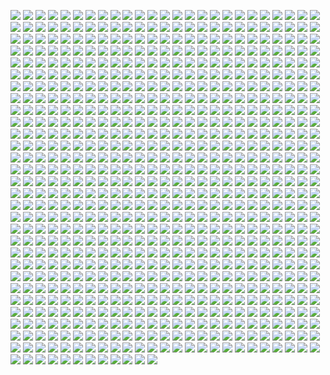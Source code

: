 ![](https://img.youtube.com/vi/dQw4w9WgXcQ/1.jpg)
![](https://img.youtube.com/vi/dQw4w9WgXcQ/2.jpg)
![](https://img.youtube.com/vi/dQw4w9WgXcQ/3.jpg)
![](https://img.youtube.com/vi/dQw4w9WgXcQ/1.jpg)
![](https://img.youtube.com/vi/dQw4w9WgXcQ/2.jpg)
![](https://img.youtube.com/vi/dQw4w9WgXcQ/3.jpg)
![](https://img.youtube.com/vi/dQw4w9WgXcQ/1.jpg)
![](https://img.youtube.com/vi/dQw4w9WgXcQ/2.jpg)
![](https://img.youtube.com/vi/dQw4w9WgXcQ/3.jpg)
![](https://img.youtube.com/vi/dQw4w9WgXcQ/1.jpg)
![](https://img.youtube.com/vi/dQw4w9WgXcQ/2.jpg)
![](https://img.youtube.com/vi/dQw4w9WgXcQ/3.jpg)
![](https://img.youtube.com/vi/dQw4w9WgXcQ/1.jpg)
![](https://img.youtube.com/vi/dQw4w9WgXcQ/2.jpg)
![](https://img.youtube.com/vi/dQw4w9WgXcQ/3.jpg)
![](https://img.youtube.com/vi/dQw4w9WgXcQ/1.jpg)
![](https://img.youtube.com/vi/dQw4w9WgXcQ/2.jpg)
![](https://img.youtube.com/vi/dQw4w9WgXcQ/3.jpg)
![](https://img.youtube.com/vi/dQw4w9WgXcQ/1.jpg)
![](https://img.youtube.com/vi/dQw4w9WgXcQ/2.jpg)
![](https://img.youtube.com/vi/dQw4w9WgXcQ/3.jpg)
![](https://img.youtube.com/vi/dQw4w9WgXcQ/1.jpg)
![](https://img.youtube.com/vi/dQw4w9WgXcQ/2.jpg)
![](https://img.youtube.com/vi/dQw4w9WgXcQ/3.jpg)
![](https://img.youtube.com/vi/dQw4w9WgXcQ/1.jpg)
![](https://img.youtube.com/vi/dQw4w9WgXcQ/2.jpg)
![](https://img.youtube.com/vi/dQw4w9WgXcQ/3.jpg)
![](https://img.youtube.com/vi/dQw4w9WgXcQ/1.jpg)
![](https://img.youtube.com/vi/dQw4w9WgXcQ/2.jpg)
![](https://img.youtube.com/vi/dQw4w9WgXcQ/3.jpg)
![](https://img.youtube.com/vi/dQw4w9WgXcQ/1.jpg)
![](https://img.youtube.com/vi/dQw4w9WgXcQ/2.jpg)
![](https://img.youtube.com/vi/dQw4w9WgXcQ/3.jpg)
![](https://img.youtube.com/vi/dQw4w9WgXcQ/2.jpg)
![](https://img.youtube.com/vi/dQw4w9WgXcQ/3.jpg)
![](https://img.youtube.com/vi/dQw4w9WgXcQ/1.jpg)
![](https://img.youtube.com/vi/dQw4w9WgXcQ/2.jpg)
![](https://img.youtube.com/vi/dQw4w9WgXcQ/3.jpg)
![](https://img.youtube.com/vi/dQw4w9WgXcQ/1.jpg)
![](https://img.youtube.com/vi/dQw4w9WgXcQ/2.jpg)
![](https://img.youtube.com/vi/dQw4w9WgXcQ/3.jpg)
![](https://img.youtube.com/vi/dQw4w9WgXcQ/1.jpg)
![](https://img.youtube.com/vi/dQw4w9WgXcQ/2.jpg)
![](https://img.youtube.com/vi/dQw4w9WgXcQ/3.jpg)
![](https://img.youtube.com/vi/dQw4w9WgXcQ/1.jpg)
![](https://img.youtube.com/vi/dQw4w9WgXcQ/2.jpg)
![](https://img.youtube.com/vi/dQw4w9WgXcQ/3.jpg)
![](https://img.youtube.com/vi/dQw4w9WgXcQ/1.jpg)
![](https://img.youtube.com/vi/dQw4w9WgXcQ/2.jpg)
![](https://img.youtube.com/vi/dQw4w9WgXcQ/3.jpg)
![](https://img.youtube.com/vi/dQw4w9WgXcQ/1.jpg)
![](https://img.youtube.com/vi/dQw4w9WgXcQ/2.jpg)
![](https://img.youtube.com/vi/dQw4w9WgXcQ/3.jpg)
![](https://img.youtube.com/vi/dQw4w9WgXcQ/1.jpg)
![](https://img.youtube.com/vi/dQw4w9WgXcQ/2.jpg)
![](https://img.youtube.com/vi/dQw4w9WgXcQ/3.jpg)
![](https://img.youtube.com/vi/dQw4w9WgXcQ/1.jpg)
![](https://img.youtube.com/vi/dQw4w9WgXcQ/2.jpg)
![](https://img.youtube.com/vi/dQw4w9WgXcQ/3.jpg)
![](https://img.youtube.com/vi/dQw4w9WgXcQ/1.jpg)
![](https://img.youtube.com/vi/dQw4w9WgXcQ/2.jpg)
![](https://img.youtube.com/vi/dQw4w9WgXcQ/3.jpg)
![](https://img.youtube.com/vi/dQw4w9WgXcQ/1.jpg)
![](https://img.youtube.com/vi/dQw4w9WgXcQ/2.jpg)
![](https://img.youtube.com/vi/dQw4w9WgXcQ/3.jpg)
![](https://img.youtube.com/vi/dQw4w9WgXcQ/2.jpg)
![](https://img.youtube.com/vi/dQw4w9WgXcQ/3.jpg)
![](https://img.youtube.com/vi/dQw4w9WgXcQ/1.jpg)
![](https://img.youtube.com/vi/dQw4w9WgXcQ/2.jpg)
![](https://img.youtube.com/vi/dQw4w9WgXcQ/3.jpg)
![](https://img.youtube.com/vi/dQw4w9WgXcQ/1.jpg)
![](https://img.youtube.com/vi/dQw4w9WgXcQ/2.jpg)
![](https://img.youtube.com/vi/dQw4w9WgXcQ/3.jpg)
![](https://img.youtube.com/vi/dQw4w9WgXcQ/1.jpg)
![](https://img.youtube.com/vi/dQw4w9WgXcQ/2.jpg)
![](https://img.youtube.com/vi/dQw4w9WgXcQ/3.jpg)
![](https://img.youtube.com/vi/dQw4w9WgXcQ/1.jpg)
![](https://img.youtube.com/vi/dQw4w9WgXcQ/2.jpg)
![](https://img.youtube.com/vi/dQw4w9WgXcQ/3.jpg)
![](https://img.youtube.com/vi/dQw4w9WgXcQ/1.jpg)
![](https://img.youtube.com/vi/dQw4w9WgXcQ/2.jpg)
![](https://img.youtube.com/vi/dQw4w9WgXcQ/3.jpg)
![](https://img.youtube.com/vi/dQw4w9WgXcQ/1.jpg)
![](https://img.youtube.com/vi/dQw4w9WgXcQ/2.jpg)
![](https://img.youtube.com/vi/dQw4w9WgXcQ/3.jpg)
![](https://img.youtube.com/vi/dQw4w9WgXcQ/1.jpg)
![](https://img.youtube.com/vi/dQw4w9WgXcQ/2.jpg)
![](https://img.youtube.com/vi/dQw4w9WgXcQ/3.jpg)
![](https://img.youtube.com/vi/dQw4w9WgXcQ/1.jpg)
![](https://img.youtube.com/vi/dQw4w9WgXcQ/2.jpg)
![](https://img.youtube.com/vi/dQw4w9WgXcQ/3.jpg)
![](https://img.youtube.com/vi/dQw4w9WgXcQ/1.jpg)
![](https://img.youtube.com/vi/dQw4w9WgXcQ/2.jpg)
![](https://img.youtube.com/vi/dQw4w9WgXcQ/3.jpg)
![](https://img.youtube.com/vi/dQw4w9WgXcQ/1.jpg)
![](https://img.youtube.com/vi/dQw4w9WgXcQ/2.jpg)
![](https://img.youtube.com/vi/dQw4w9WgXcQ/3.jpg)
![](https://img.youtube.com/vi/dQw4w9WgXcQ/2.jpg)
![](https://img.youtube.com/vi/dQw4w9WgXcQ/3.jpg)
![](https://img.youtube.com/vi/dQw4w9WgXcQ/1.jpg)
![](https://img.youtube.com/vi/dQw4w9WgXcQ/2.jpg)
![](https://img.youtube.com/vi/dQw4w9WgXcQ/3.jpg)
![](https://img.youtube.com/vi/dQw4w9WgXcQ/1.jpg)
![](https://img.youtube.com/vi/dQw4w9WgXcQ/2.jpg)
![](https://img.youtube.com/vi/dQw4w9WgXcQ/3.jpg)
![](https://img.youtube.com/vi/dQw4w9WgXcQ/1.jpg)
![](https://img.youtube.com/vi/dQw4w9WgXcQ/2.jpg)
![](https://img.youtube.com/vi/dQw4w9WgXcQ/3.jpg)
![](https://img.youtube.com/vi/dQw4w9WgXcQ/1.jpg)
![](https://img.youtube.com/vi/dQw4w9WgXcQ/2.jpg)
![](https://img.youtube.com/vi/dQw4w9WgXcQ/3.jpg)
![](https://img.youtube.com/vi/dQw4w9WgXcQ/1.jpg)
![](https://img.youtube.com/vi/dQw4w9WgXcQ/2.jpg)
![](https://img.youtube.com/vi/dQw4w9WgXcQ/3.jpg)
![](https://img.youtube.com/vi/dQw4w9WgXcQ/1.jpg)
![](https://img.youtube.com/vi/dQw4w9WgXcQ/2.jpg)
![](https://img.youtube.com/vi/dQw4w9WgXcQ/3.jpg)
![](https://img.youtube.com/vi/dQw4w9WgXcQ/1.jpg)
![](https://img.youtube.com/vi/dQw4w9WgXcQ/2.jpg)
![](https://img.youtube.com/vi/dQw4w9WgXcQ/3.jpg)
![](https://img.youtube.com/vi/dQw4w9WgXcQ/1.jpg)
![](https://img.youtube.com/vi/dQw4w9WgXcQ/2.jpg)
![](https://img.youtube.com/vi/dQw4w9WgXcQ/3.jpg)
![](https://img.youtube.com/vi/dQw4w9WgXcQ/1.jpg)
![](https://img.youtube.com/vi/dQw4w9WgXcQ/2.jpg)
![](https://img.youtube.com/vi/dQw4w9WgXcQ/3.jpg)
![](https://img.youtube.com/vi/dQw4w9WgXcQ/1.jpg)
![](https://img.youtube.com/vi/dQw4w9WgXcQ/2.jpg)
![](https://img.youtube.com/vi/dQw4w9WgXcQ/3.jpg)
![](https://img.youtube.com/vi/dQw4w9WgXcQ/2.jpg)
![](https://img.youtube.com/vi/dQw4w9WgXcQ/3.jpg)
![](https://img.youtube.com/vi/dQw4w9WgXcQ/1.jpg)
![](https://img.youtube.com/vi/dQw4w9WgXcQ/2.jpg)
![](https://img.youtube.com/vi/dQw4w9WgXcQ/3.jpg)
![](https://img.youtube.com/vi/dQw4w9WgXcQ/1.jpg)
![](https://img.youtube.com/vi/dQw4w9WgXcQ/2.jpg)
![](https://img.youtube.com/vi/dQw4w9WgXcQ/3.jpg)
![](https://img.youtube.com/vi/dQw4w9WgXcQ/1.jpg)
![](https://img.youtube.com/vi/dQw4w9WgXcQ/2.jpg)
![](https://img.youtube.com/vi/dQw4w9WgXcQ/3.jpg)
![](https://img.youtube.com/vi/dQw4w9WgXcQ/1.jpg)
![](https://img.youtube.com/vi/dQw4w9WgXcQ/2.jpg)
![](https://img.youtube.com/vi/dQw4w9WgXcQ/3.jpg)
![](https://img.youtube.com/vi/dQw4w9WgXcQ/1.jpg)
![](https://img.youtube.com/vi/dQw4w9WgXcQ/2.jpg)
![](https://img.youtube.com/vi/dQw4w9WgXcQ/3.jpg)
![](https://img.youtube.com/vi/dQw4w9WgXcQ/1.jpg)
![](https://img.youtube.com/vi/dQw4w9WgXcQ/2.jpg)
![](https://img.youtube.com/vi/dQw4w9WgXcQ/3.jpg)
![](https://img.youtube.com/vi/dQw4w9WgXcQ/1.jpg)
![](https://img.youtube.com/vi/dQw4w9WgXcQ/2.jpg)
![](https://img.youtube.com/vi/dQw4w9WgXcQ/3.jpg)
![](https://img.youtube.com/vi/dQw4w9WgXcQ/1.jpg)
![](https://img.youtube.com/vi/dQw4w9WgXcQ/2.jpg)
![](https://img.youtube.com/vi/dQw4w9WgXcQ/3.jpg)
![](https://img.youtube.com/vi/dQw4w9WgXcQ/1.jpg)
![](https://img.youtube.com/vi/dQw4w9WgXcQ/2.jpg)
![](https://img.youtube.com/vi/dQw4w9WgXcQ/3.jpg)
![](https://img.youtube.com/vi/dQw4w9WgXcQ/1.jpg)
![](https://img.youtube.com/vi/dQw4w9WgXcQ/2.jpg)
![](https://img.youtube.com/vi/dQw4w9WgXcQ/3.jpg)
![](https://img.youtube.com/vi/dQw4w9WgXcQ/2.jpg)
![](https://img.youtube.com/vi/dQw4w9WgXcQ/3.jpg)
![](https://img.youtube.com/vi/dQw4w9WgXcQ/1.jpg)
![](https://img.youtube.com/vi/dQw4w9WgXcQ/2.jpg)
![](https://img.youtube.com/vi/dQw4w9WgXcQ/3.jpg)
![](https://img.youtube.com/vi/dQw4w9WgXcQ/1.jpg)
![](https://img.youtube.com/vi/dQw4w9WgXcQ/2.jpg)
![](https://img.youtube.com/vi/dQw4w9WgXcQ/3.jpg)
![](https://img.youtube.com/vi/dQw4w9WgXcQ/1.jpg)
![](https://img.youtube.com/vi/dQw4w9WgXcQ/2.jpg)
![](https://img.youtube.com/vi/dQw4w9WgXcQ/3.jpg)
![](https://img.youtube.com/vi/dQw4w9WgXcQ/1.jpg)
![](https://img.youtube.com/vi/dQw4w9WgXcQ/2.jpg)
![](https://img.youtube.com/vi/dQw4w9WgXcQ/3.jpg)
![](https://img.youtube.com/vi/dQw4w9WgXcQ/1.jpg)
![](https://img.youtube.com/vi/dQw4w9WgXcQ/2.jpg)
![](https://img.youtube.com/vi/dQw4w9WgXcQ/3.jpg)
![](https://img.youtube.com/vi/dQw4w9WgXcQ/1.jpg)
![](https://img.youtube.com/vi/dQw4w9WgXcQ/2.jpg)
![](https://img.youtube.com/vi/dQw4w9WgXcQ/3.jpg)
![](https://img.youtube.com/vi/dQw4w9WgXcQ/1.jpg)
![](https://img.youtube.com/vi/dQw4w9WgXcQ/2.jpg)
![](https://img.youtube.com/vi/dQw4w9WgXcQ/3.jpg)
![](https://img.youtube.com/vi/dQw4w9WgXcQ/1.jpg)
![](https://img.youtube.com/vi/dQw4w9WgXcQ/2.jpg)
![](https://img.youtube.com/vi/dQw4w9WgXcQ/3.jpg)
![](https://img.youtube.com/vi/dQw4w9WgXcQ/1.jpg)
![](https://img.youtube.com/vi/dQw4w9WgXcQ/2.jpg)
![](https://img.youtube.com/vi/dQw4w9WgXcQ/3.jpg)
![](https://img.youtube.com/vi/dQw4w9WgXcQ/1.jpg)
![](https://img.youtube.com/vi/dQw4w9WgXcQ/2.jpg)
![](https://img.youtube.com/vi/dQw4w9WgXcQ/3.jpg)
![](https://img.youtube.com/vi/dQw4w9WgXcQ/2.jpg)
![](https://img.youtube.com/vi/dQw4w9WgXcQ/3.jpg)
![](https://img.youtube.com/vi/dQw4w9WgXcQ/1.jpg)
![](https://img.youtube.com/vi/dQw4w9WgXcQ/2.jpg)
![](https://img.youtube.com/vi/dQw4w9WgXcQ/3.jpg)
![](https://img.youtube.com/vi/dQw4w9WgXcQ/1.jpg)
![](https://img.youtube.com/vi/dQw4w9WgXcQ/2.jpg)
![](https://img.youtube.com/vi/dQw4w9WgXcQ/3.jpg)
![](https://img.youtube.com/vi/dQw4w9WgXcQ/1.jpg)
![](https://img.youtube.com/vi/dQw4w9WgXcQ/2.jpg)
![](https://img.youtube.com/vi/dQw4w9WgXcQ/3.jpg)
![](https://img.youtube.com/vi/dQw4w9WgXcQ/1.jpg)
![](https://img.youtube.com/vi/dQw4w9WgXcQ/2.jpg)
![](https://img.youtube.com/vi/dQw4w9WgXcQ/3.jpg)
![](https://img.youtube.com/vi/dQw4w9WgXcQ/1.jpg)
![](https://img.youtube.com/vi/dQw4w9WgXcQ/2.jpg)
![](https://img.youtube.com/vi/dQw4w9WgXcQ/3.jpg)
![](https://img.youtube.com/vi/dQw4w9WgXcQ/1.jpg)
![](https://img.youtube.com/vi/dQw4w9WgXcQ/2.jpg)
![](https://img.youtube.com/vi/dQw4w9WgXcQ/3.jpg)
![](https://img.youtube.com/vi/dQw4w9WgXcQ/1.jpg)
![](https://img.youtube.com/vi/dQw4w9WgXcQ/2.jpg)
![](https://img.youtube.com/vi/dQw4w9WgXcQ/3.jpg)
![](https://img.youtube.com/vi/dQw4w9WgXcQ/1.jpg)
![](https://img.youtube.com/vi/dQw4w9WgXcQ/2.jpg)
![](https://img.youtube.com/vi/dQw4w9WgXcQ/3.jpg)
![](https://img.youtube.com/vi/dQw4w9WgXcQ/1.jpg)
![](https://img.youtube.com/vi/dQw4w9WgXcQ/2.jpg)
![](https://img.youtube.com/vi/dQw4w9WgXcQ/3.jpg)
![](https://img.youtube.com/vi/dQw4w9WgXcQ/1.jpg)
![](https://img.youtube.com/vi/dQw4w9WgXcQ/2.jpg)
![](https://img.youtube.com/vi/dQw4w9WgXcQ/3.jpg)
![](https://img.youtube.com/vi/dQw4w9WgXcQ/2.jpg)
![](https://img.youtube.com/vi/dQw4w9WgXcQ/3.jpg)
![](https://img.youtube.com/vi/dQw4w9WgXcQ/1.jpg)
![](https://img.youtube.com/vi/dQw4w9WgXcQ/2.jpg)
![](https://img.youtube.com/vi/dQw4w9WgXcQ/3.jpg)
![](https://img.youtube.com/vi/dQw4w9WgXcQ/1.jpg)
![](https://img.youtube.com/vi/dQw4w9WgXcQ/2.jpg)
![](https://img.youtube.com/vi/dQw4w9WgXcQ/3.jpg)
![](https://img.youtube.com/vi/dQw4w9WgXcQ/1.jpg)
![](https://img.youtube.com/vi/dQw4w9WgXcQ/2.jpg)
![](https://img.youtube.com/vi/dQw4w9WgXcQ/3.jpg)
![](https://img.youtube.com/vi/dQw4w9WgXcQ/1.jpg)
![](https://img.youtube.com/vi/dQw4w9WgXcQ/2.jpg)
![](https://img.youtube.com/vi/dQw4w9WgXcQ/3.jpg)
![](https://img.youtube.com/vi/dQw4w9WgXcQ/1.jpg)
![](https://img.youtube.com/vi/dQw4w9WgXcQ/2.jpg)
![](https://img.youtube.com/vi/dQw4w9WgXcQ/3.jpg)
![](https://img.youtube.com/vi/dQw4w9WgXcQ/1.jpg)
![](https://img.youtube.com/vi/dQw4w9WgXcQ/2.jpg)
![](https://img.youtube.com/vi/dQw4w9WgXcQ/3.jpg)
![](https://img.youtube.com/vi/dQw4w9WgXcQ/1.jpg)
![](https://img.youtube.com/vi/dQw4w9WgXcQ/2.jpg)
![](https://img.youtube.com/vi/dQw4w9WgXcQ/3.jpg)
![](https://img.youtube.com/vi/dQw4w9WgXcQ/1.jpg)
![](https://img.youtube.com/vi/dQw4w9WgXcQ/2.jpg)
![](https://img.youtube.com/vi/dQw4w9WgXcQ/3.jpg)
![](https://img.youtube.com/vi/dQw4w9WgXcQ/1.jpg)
![](https://img.youtube.com/vi/dQw4w9WgXcQ/2.jpg)
![](https://img.youtube.com/vi/dQw4w9WgXcQ/3.jpg)
![](https://img.youtube.com/vi/dQw4w9WgXcQ/1.jpg)
![](https://img.youtube.com/vi/dQw4w9WgXcQ/2.jpg)
![](https://img.youtube.com/vi/dQw4w9WgXcQ/3.jpg)
![](https://img.youtube.com/vi/dQw4w9WgXcQ/2.jpg)
![](https://img.youtube.com/vi/dQw4w9WgXcQ/3.jpg)
![](https://img.youtube.com/vi/dQw4w9WgXcQ/1.jpg)
![](https://img.youtube.com/vi/dQw4w9WgXcQ/2.jpg)
![](https://img.youtube.com/vi/dQw4w9WgXcQ/3.jpg)
![](https://img.youtube.com/vi/dQw4w9WgXcQ/1.jpg)
![](https://img.youtube.com/vi/dQw4w9WgXcQ/2.jpg)
![](https://img.youtube.com/vi/dQw4w9WgXcQ/3.jpg)
![](https://img.youtube.com/vi/dQw4w9WgXcQ/1.jpg)
![](https://img.youtube.com/vi/dQw4w9WgXcQ/2.jpg)
![](https://img.youtube.com/vi/dQw4w9WgXcQ/3.jpg)
![](https://img.youtube.com/vi/dQw4w9WgXcQ/1.jpg)
![](https://img.youtube.com/vi/dQw4w9WgXcQ/2.jpg)
![](https://img.youtube.com/vi/dQw4w9WgXcQ/3.jpg)
![](https://img.youtube.com/vi/dQw4w9WgXcQ/1.jpg)
![](https://img.youtube.com/vi/dQw4w9WgXcQ/2.jpg)
![](https://img.youtube.com/vi/dQw4w9WgXcQ/3.jpg)
![](https://img.youtube.com/vi/dQw4w9WgXcQ/1.jpg)
![](https://img.youtube.com/vi/dQw4w9WgXcQ/2.jpg)
![](https://img.youtube.com/vi/dQw4w9WgXcQ/3.jpg)
![](https://img.youtube.com/vi/dQw4w9WgXcQ/1.jpg)
![](https://img.youtube.com/vi/dQw4w9WgXcQ/2.jpg)
![](https://img.youtube.com/vi/dQw4w9WgXcQ/3.jpg)
![](https://img.youtube.com/vi/dQw4w9WgXcQ/1.jpg)
![](https://img.youtube.com/vi/dQw4w9WgXcQ/2.jpg)
![](https://img.youtube.com/vi/dQw4w9WgXcQ/3.jpg)
![](https://img.youtube.com/vi/dQw4w9WgXcQ/1.jpg)
![](https://img.youtube.com/vi/dQw4w9WgXcQ/2.jpg)
![](https://img.youtube.com/vi/dQw4w9WgXcQ/3.jpg)
![](https://img.youtube.com/vi/dQw4w9WgXcQ/1.jpg)
![](https://img.youtube.com/vi/dQw4w9WgXcQ/2.jpg)
![](https://img.youtube.com/vi/dQw4w9WgXcQ/3.jpg)
![](https://img.youtube.com/vi/dQw4w9WgXcQ/2.jpg)
![](https://img.youtube.com/vi/dQw4w9WgXcQ/3.jpg)
![](https://img.youtube.com/vi/dQw4w9WgXcQ/1.jpg)
![](https://img.youtube.com/vi/dQw4w9WgXcQ/2.jpg)
![](https://img.youtube.com/vi/dQw4w9WgXcQ/3.jpg)
![](https://img.youtube.com/vi/dQw4w9WgXcQ/1.jpg)
![](https://img.youtube.com/vi/dQw4w9WgXcQ/2.jpg)
![](https://img.youtube.com/vi/dQw4w9WgXcQ/3.jpg)
![](https://img.youtube.com/vi/dQw4w9WgXcQ/1.jpg)
![](https://img.youtube.com/vi/dQw4w9WgXcQ/2.jpg)
![](https://img.youtube.com/vi/dQw4w9WgXcQ/3.jpg)
![](https://img.youtube.com/vi/dQw4w9WgXcQ/1.jpg)
![](https://img.youtube.com/vi/dQw4w9WgXcQ/2.jpg)
![](https://img.youtube.com/vi/dQw4w9WgXcQ/3.jpg)
![](https://img.youtube.com/vi/dQw4w9WgXcQ/1.jpg)
![](https://img.youtube.com/vi/dQw4w9WgXcQ/2.jpg)
![](https://img.youtube.com/vi/dQw4w9WgXcQ/3.jpg)
![](https://img.youtube.com/vi/dQw4w9WgXcQ/1.jpg)
![](https://img.youtube.com/vi/dQw4w9WgXcQ/2.jpg)
![](https://img.youtube.com/vi/dQw4w9WgXcQ/3.jpg)
![](https://img.youtube.com/vi/dQw4w9WgXcQ/1.jpg)
![](https://img.youtube.com/vi/dQw4w9WgXcQ/2.jpg)
![](https://img.youtube.com/vi/dQw4w9WgXcQ/3.jpg)
![](https://img.youtube.com/vi/dQw4w9WgXcQ/1.jpg)
![](https://img.youtube.com/vi/dQw4w9WgXcQ/2.jpg)
![](https://img.youtube.com/vi/dQw4w9WgXcQ/3.jpg)
![](https://img.youtube.com/vi/dQw4w9WgXcQ/1.jpg)
![](https://img.youtube.com/vi/dQw4w9WgXcQ/2.jpg)
![](https://img.youtube.com/vi/dQw4w9WgXcQ/3.jpg)
![](https://img.youtube.com/vi/dQw4w9WgXcQ/1.jpg)
![](https://img.youtube.com/vi/dQw4w9WgXcQ/2.jpg)
![](https://img.youtube.com/vi/dQw4w9WgXcQ/3.jpg)
![](https://img.youtube.com/vi/dQw4w9WgXcQ/2.jpg)
![](https://img.youtube.com/vi/dQw4w9WgXcQ/3.jpg)
![](https://img.youtube.com/vi/dQw4w9WgXcQ/1.jpg)
![](https://img.youtube.com/vi/dQw4w9WgXcQ/2.jpg)
![](https://img.youtube.com/vi/dQw4w9WgXcQ/3.jpg)
![](https://img.youtube.com/vi/dQw4w9WgXcQ/1.jpg)
![](https://img.youtube.com/vi/dQw4w9WgXcQ/2.jpg)
![](https://img.youtube.com/vi/dQw4w9WgXcQ/3.jpg)
![](https://img.youtube.com/vi/dQw4w9WgXcQ/1.jpg)
![](https://img.youtube.com/vi/dQw4w9WgXcQ/2.jpg)
![](https://img.youtube.com/vi/dQw4w9WgXcQ/3.jpg)
![](https://img.youtube.com/vi/dQw4w9WgXcQ/1.jpg)
![](https://img.youtube.com/vi/dQw4w9WgXcQ/2.jpg)
![](https://img.youtube.com/vi/dQw4w9WgXcQ/3.jpg)
![](https://img.youtube.com/vi/dQw4w9WgXcQ/1.jpg)
![](https://img.youtube.com/vi/dQw4w9WgXcQ/2.jpg)
![](https://img.youtube.com/vi/dQw4w9WgXcQ/3.jpg)
![](https://img.youtube.com/vi/dQw4w9WgXcQ/1.jpg)
![](https://img.youtube.com/vi/dQw4w9WgXcQ/2.jpg)
![](https://img.youtube.com/vi/dQw4w9WgXcQ/3.jpg)
![](https://img.youtube.com/vi/dQw4w9WgXcQ/1.jpg)
![](https://img.youtube.com/vi/dQw4w9WgXcQ/2.jpg)
![](https://img.youtube.com/vi/dQw4w9WgXcQ/3.jpg)
![](https://img.youtube.com/vi/dQw4w9WgXcQ/1.jpg)
![](https://img.youtube.com/vi/dQw4w9WgXcQ/2.jpg)
![](https://img.youtube.com/vi/dQw4w9WgXcQ/3.jpg)
![](https://img.youtube.com/vi/dQw4w9WgXcQ/1.jpg)
![](https://img.youtube.com/vi/dQw4w9WgXcQ/2.jpg)
![](https://img.youtube.com/vi/dQw4w9WgXcQ/3.jpg)
![](https://img.youtube.com/vi/dQw4w9WgXcQ/1.jpg)
![](https://img.youtube.com/vi/dQw4w9WgXcQ/2.jpg)
![](https://img.youtube.com/vi/dQw4w9WgXcQ/3.jpg)
![](https://img.youtube.com/vi/dQw4w9WgXcQ/2.jpg)
![](https://img.youtube.com/vi/dQw4w9WgXcQ/3.jpg)
![](https://img.youtube.com/vi/dQw4w9WgXcQ/1.jpg)
![](https://img.youtube.com/vi/dQw4w9WgXcQ/2.jpg)
![](https://img.youtube.com/vi/dQw4w9WgXcQ/3.jpg)
![](https://img.youtube.com/vi/dQw4w9WgXcQ/1.jpg)
![](https://img.youtube.com/vi/dQw4w9WgXcQ/2.jpg)
![](https://img.youtube.com/vi/dQw4w9WgXcQ/3.jpg)
![](https://img.youtube.com/vi/dQw4w9WgXcQ/1.jpg)
![](https://img.youtube.com/vi/dQw4w9WgXcQ/2.jpg)
![](https://img.youtube.com/vi/dQw4w9WgXcQ/3.jpg)
![](https://img.youtube.com/vi/dQw4w9WgXcQ/1.jpg)
![](https://img.youtube.com/vi/dQw4w9WgXcQ/2.jpg)
![](https://img.youtube.com/vi/dQw4w9WgXcQ/3.jpg)
![](https://img.youtube.com/vi/dQw4w9WgXcQ/1.jpg)
![](https://img.youtube.com/vi/dQw4w9WgXcQ/2.jpg)
![](https://img.youtube.com/vi/dQw4w9WgXcQ/3.jpg)
![](https://img.youtube.com/vi/dQw4w9WgXcQ/1.jpg)
![](https://img.youtube.com/vi/dQw4w9WgXcQ/2.jpg)
![](https://img.youtube.com/vi/dQw4w9WgXcQ/3.jpg)
![](https://img.youtube.com/vi/dQw4w9WgXcQ/1.jpg)
![](https://img.youtube.com/vi/dQw4w9WgXcQ/2.jpg)
![](https://img.youtube.com/vi/dQw4w9WgXcQ/3.jpg)
![](https://img.youtube.com/vi/dQw4w9WgXcQ/1.jpg)
![](https://img.youtube.com/vi/dQw4w9WgXcQ/2.jpg)
![](https://img.youtube.com/vi/dQw4w9WgXcQ/3.jpg)
![](https://img.youtube.com/vi/dQw4w9WgXcQ/1.jpg)
![](https://img.youtube.com/vi/dQw4w9WgXcQ/2.jpg)
![](https://img.youtube.com/vi/dQw4w9WgXcQ/3.jpg)
![](https://img.youtube.com/vi/dQw4w9WgXcQ/1.jpg)
![](https://img.youtube.com/vi/dQw4w9WgXcQ/2.jpg)
![](https://img.youtube.com/vi/dQw4w9WgXcQ/3.jpg)
![](https://img.youtube.com/vi/dQw4w9WgXcQ/2.jpg)
![](https://img.youtube.com/vi/dQw4w9WgXcQ/3.jpg)
![](https://img.youtube.com/vi/dQw4w9WgXcQ/1.jpg)
![](https://img.youtube.com/vi/dQw4w9WgXcQ/2.jpg)
![](https://img.youtube.com/vi/dQw4w9WgXcQ/3.jpg)
![](https://img.youtube.com/vi/dQw4w9WgXcQ/1.jpg)
![](https://img.youtube.com/vi/dQw4w9WgXcQ/2.jpg)
![](https://img.youtube.com/vi/dQw4w9WgXcQ/3.jpg)
![](https://img.youtube.com/vi/dQw4w9WgXcQ/1.jpg)
![](https://img.youtube.com/vi/dQw4w9WgXcQ/2.jpg)
![](https://img.youtube.com/vi/dQw4w9WgXcQ/3.jpg)
![](https://img.youtube.com/vi/dQw4w9WgXcQ/1.jpg)
![](https://img.youtube.com/vi/dQw4w9WgXcQ/2.jpg)
![](https://img.youtube.com/vi/dQw4w9WgXcQ/3.jpg)
![](https://img.youtube.com/vi/dQw4w9WgXcQ/1.jpg)
![](https://img.youtube.com/vi/dQw4w9WgXcQ/2.jpg)
![](https://img.youtube.com/vi/dQw4w9WgXcQ/3.jpg)
![](https://img.youtube.com/vi/dQw4w9WgXcQ/1.jpg)
![](https://img.youtube.com/vi/dQw4w9WgXcQ/2.jpg)
![](https://img.youtube.com/vi/dQw4w9WgXcQ/3.jpg)
![](https://img.youtube.com/vi/dQw4w9WgXcQ/1.jpg)
![](https://img.youtube.com/vi/dQw4w9WgXcQ/2.jpg)
![](https://img.youtube.com/vi/dQw4w9WgXcQ/3.jpg)
![](https://img.youtube.com/vi/dQw4w9WgXcQ/1.jpg)
![](https://img.youtube.com/vi/dQw4w9WgXcQ/2.jpg)
![](https://img.youtube.com/vi/dQw4w9WgXcQ/3.jpg)
![](https://img.youtube.com/vi/dQw4w9WgXcQ/1.jpg)
![](https://img.youtube.com/vi/dQw4w9WgXcQ/2.jpg)
![](https://img.youtube.com/vi/dQw4w9WgXcQ/3.jpg)
![](https://img.youtube.com/vi/dQw4w9WgXcQ/1.jpg)
![](https://img.youtube.com/vi/dQw4w9WgXcQ/2.jpg)
![](https://img.youtube.com/vi/dQw4w9WgXcQ/3.jpg)
![](https://img.youtube.com/vi/dQw4w9WgXcQ/2.jpg)
![](https://img.youtube.com/vi/dQw4w9WgXcQ/3.jpg)
![](https://img.youtube.com/vi/dQw4w9WgXcQ/1.jpg)
![](https://img.youtube.com/vi/dQw4w9WgXcQ/2.jpg)
![](https://img.youtube.com/vi/dQw4w9WgXcQ/3.jpg)
![](https://img.youtube.com/vi/dQw4w9WgXcQ/1.jpg)
![](https://img.youtube.com/vi/dQw4w9WgXcQ/2.jpg)
![](https://img.youtube.com/vi/dQw4w9WgXcQ/3.jpg)
![](https://img.youtube.com/vi/dQw4w9WgXcQ/1.jpg)
![](https://img.youtube.com/vi/dQw4w9WgXcQ/2.jpg)
![](https://img.youtube.com/vi/dQw4w9WgXcQ/3.jpg)
![](https://img.youtube.com/vi/dQw4w9WgXcQ/1.jpg)
![](https://img.youtube.com/vi/dQw4w9WgXcQ/2.jpg)
![](https://img.youtube.com/vi/dQw4w9WgXcQ/3.jpg)
![](https://img.youtube.com/vi/dQw4w9WgXcQ/1.jpg)
![](https://img.youtube.com/vi/dQw4w9WgXcQ/2.jpg)
![](https://img.youtube.com/vi/dQw4w9WgXcQ/3.jpg)
![](https://img.youtube.com/vi/dQw4w9WgXcQ/1.jpg)
![](https://img.youtube.com/vi/dQw4w9WgXcQ/2.jpg)
![](https://img.youtube.com/vi/dQw4w9WgXcQ/3.jpg)
![](https://img.youtube.com/vi/dQw4w9WgXcQ/1.jpg)
![](https://img.youtube.com/vi/dQw4w9WgXcQ/2.jpg)
![](https://img.youtube.com/vi/dQw4w9WgXcQ/3.jpg)
![](https://img.youtube.com/vi/dQw4w9WgXcQ/1.jpg)
![](https://img.youtube.com/vi/dQw4w9WgXcQ/2.jpg)
![](https://img.youtube.com/vi/dQw4w9WgXcQ/3.jpg)
![](https://img.youtube.com/vi/dQw4w9WgXcQ/1.jpg)
![](https://img.youtube.com/vi/dQw4w9WgXcQ/2.jpg)
![](https://img.youtube.com/vi/dQw4w9WgXcQ/3.jpg)
![](https://img.youtube.com/vi/dQw4w9WgXcQ/1.jpg)
![](https://img.youtube.com/vi/dQw4w9WgXcQ/2.jpg)
![](https://img.youtube.com/vi/dQw4w9WgXcQ/3.jpg)
![](https://img.youtube.com/vi/dQw4w9WgXcQ/2.jpg)
![](https://img.youtube.com/vi/dQw4w9WgXcQ/3.jpg)
![](https://img.youtube.com/vi/dQw4w9WgXcQ/1.jpg)
![](https://img.youtube.com/vi/dQw4w9WgXcQ/2.jpg)
![](https://img.youtube.com/vi/dQw4w9WgXcQ/3.jpg)
![](https://img.youtube.com/vi/dQw4w9WgXcQ/1.jpg)
![](https://img.youtube.com/vi/dQw4w9WgXcQ/2.jpg)
![](https://img.youtube.com/vi/dQw4w9WgXcQ/3.jpg)
![](https://img.youtube.com/vi/dQw4w9WgXcQ/1.jpg)
![](https://img.youtube.com/vi/dQw4w9WgXcQ/2.jpg)
![](https://img.youtube.com/vi/dQw4w9WgXcQ/3.jpg)
![](https://img.youtube.com/vi/dQw4w9WgXcQ/1.jpg)
![](https://img.youtube.com/vi/dQw4w9WgXcQ/2.jpg)
![](https://img.youtube.com/vi/dQw4w9WgXcQ/3.jpg)
![](https://img.youtube.com/vi/dQw4w9WgXcQ/1.jpg)
![](https://img.youtube.com/vi/dQw4w9WgXcQ/2.jpg)
![](https://img.youtube.com/vi/dQw4w9WgXcQ/3.jpg)
![](https://img.youtube.com/vi/dQw4w9WgXcQ/1.jpg)
![](https://img.youtube.com/vi/dQw4w9WgXcQ/2.jpg)
![](https://img.youtube.com/vi/dQw4w9WgXcQ/3.jpg)
![](https://img.youtube.com/vi/dQw4w9WgXcQ/1.jpg)
![](https://img.youtube.com/vi/dQw4w9WgXcQ/2.jpg)
![](https://img.youtube.com/vi/dQw4w9WgXcQ/3.jpg)
![](https://img.youtube.com/vi/dQw4w9WgXcQ/1.jpg)
![](https://img.youtube.com/vi/dQw4w9WgXcQ/2.jpg)
![](https://img.youtube.com/vi/dQw4w9WgXcQ/3.jpg)
![](https://img.youtube.com/vi/dQw4w9WgXcQ/1.jpg)
![](https://img.youtube.com/vi/dQw4w9WgXcQ/2.jpg)
![](https://img.youtube.com/vi/dQw4w9WgXcQ/3.jpg)
![](https://img.youtube.com/vi/dQw4w9WgXcQ/1.jpg)
![](https://img.youtube.com/vi/dQw4w9WgXcQ/2.jpg)
![](https://img.youtube.com/vi/dQw4w9WgXcQ/3.jpg)
![](https://img.youtube.com/vi/dQw4w9WgXcQ/2.jpg)
![](https://img.youtube.com/vi/dQw4w9WgXcQ/3.jpg)
![](https://img.youtube.com/vi/dQw4w9WgXcQ/1.jpg)
![](https://img.youtube.com/vi/dQw4w9WgXcQ/2.jpg)
![](https://img.youtube.com/vi/dQw4w9WgXcQ/3.jpg)
![](https://img.youtube.com/vi/dQw4w9WgXcQ/1.jpg)
![](https://img.youtube.com/vi/dQw4w9WgXcQ/2.jpg)
![](https://img.youtube.com/vi/dQw4w9WgXcQ/3.jpg)
![](https://img.youtube.com/vi/dQw4w9WgXcQ/1.jpg)
![](https://img.youtube.com/vi/dQw4w9WgXcQ/2.jpg)
![](https://img.youtube.com/vi/dQw4w9WgXcQ/3.jpg)
![](https://img.youtube.com/vi/dQw4w9WgXcQ/1.jpg)
![](https://img.youtube.com/vi/dQw4w9WgXcQ/2.jpg)
![](https://img.youtube.com/vi/dQw4w9WgXcQ/3.jpg)
![](https://img.youtube.com/vi/dQw4w9WgXcQ/1.jpg)
![](https://img.youtube.com/vi/dQw4w9WgXcQ/2.jpg)
![](https://img.youtube.com/vi/dQw4w9WgXcQ/3.jpg)
![](https://img.youtube.com/vi/dQw4w9WgXcQ/1.jpg)
![](https://img.youtube.com/vi/dQw4w9WgXcQ/2.jpg)
![](https://img.youtube.com/vi/dQw4w9WgXcQ/3.jpg)
![](https://img.youtube.com/vi/dQw4w9WgXcQ/1.jpg)
![](https://img.youtube.com/vi/dQw4w9WgXcQ/2.jpg)
![](https://img.youtube.com/vi/dQw4w9WgXcQ/3.jpg)
![](https://img.youtube.com/vi/dQw4w9WgXcQ/1.jpg)
![](https://img.youtube.com/vi/dQw4w9WgXcQ/2.jpg)
![](https://img.youtube.com/vi/dQw4w9WgXcQ/3.jpg)
![](https://img.youtube.com/vi/dQw4w9WgXcQ/1.jpg)
![](https://img.youtube.com/vi/dQw4w9WgXcQ/2.jpg)
![](https://img.youtube.com/vi/dQw4w9WgXcQ/3.jpg)
![](https://img.youtube.com/vi/dQw4w9WgXcQ/1.jpg)
![](https://img.youtube.com/vi/dQw4w9WgXcQ/2.jpg)
![](https://img.youtube.com/vi/dQw4w9WgXcQ/3.jpg)
![](https://img.youtube.com/vi/dQw4w9WgXcQ/2.jpg)
![](https://img.youtube.com/vi/dQw4w9WgXcQ/3.jpg)
![](https://img.youtube.com/vi/dQw4w9WgXcQ/1.jpg)
![](https://img.youtube.com/vi/dQw4w9WgXcQ/2.jpg)
![](https://img.youtube.com/vi/dQw4w9WgXcQ/3.jpg)
![](https://img.youtube.com/vi/dQw4w9WgXcQ/1.jpg)
![](https://img.youtube.com/vi/dQw4w9WgXcQ/2.jpg)
![](https://img.youtube.com/vi/dQw4w9WgXcQ/3.jpg)
![](https://img.youtube.com/vi/dQw4w9WgXcQ/1.jpg)
![](https://img.youtube.com/vi/dQw4w9WgXcQ/2.jpg)
![](https://img.youtube.com/vi/dQw4w9WgXcQ/3.jpg)
![](https://img.youtube.com/vi/dQw4w9WgXcQ/1.jpg)
![](https://img.youtube.com/vi/dQw4w9WgXcQ/2.jpg)
![](https://img.youtube.com/vi/dQw4w9WgXcQ/3.jpg)
![](https://img.youtube.com/vi/dQw4w9WgXcQ/1.jpg)
![](https://img.youtube.com/vi/dQw4w9WgXcQ/2.jpg)
![](https://img.youtube.com/vi/dQw4w9WgXcQ/3.jpg)
![](https://img.youtube.com/vi/dQw4w9WgXcQ/1.jpg)
![](https://img.youtube.com/vi/dQw4w9WgXcQ/2.jpg)
![](https://img.youtube.com/vi/dQw4w9WgXcQ/3.jpg)
![](https://img.youtube.com/vi/dQw4w9WgXcQ/1.jpg)
![](https://img.youtube.com/vi/dQw4w9WgXcQ/2.jpg)
![](https://img.youtube.com/vi/dQw4w9WgXcQ/3.jpg)
![](https://img.youtube.com/vi/dQw4w9WgXcQ/1.jpg)
![](https://img.youtube.com/vi/dQw4w9WgXcQ/2.jpg)
![](https://img.youtube.com/vi/dQw4w9WgXcQ/3.jpg)
![](https://img.youtube.com/vi/dQw4w9WgXcQ/1.jpg)
![](https://img.youtube.com/vi/dQw4w9WgXcQ/2.jpg)
![](https://img.youtube.com/vi/dQw4w9WgXcQ/3.jpg)
![](https://img.youtube.com/vi/dQw4w9WgXcQ/1.jpg)
![](https://img.youtube.com/vi/dQw4w9WgXcQ/2.jpg)
![](https://img.youtube.com/vi/dQw4w9WgXcQ/3.jpg)
![](https://img.youtube.com/vi/dQw4w9WgXcQ/2.jpg)
![](https://img.youtube.com/vi/dQw4w9WgXcQ/3.jpg)
![](https://img.youtube.com/vi/dQw4w9WgXcQ/1.jpg)
![](https://img.youtube.com/vi/dQw4w9WgXcQ/2.jpg)
![](https://img.youtube.com/vi/dQw4w9WgXcQ/3.jpg)
![](https://img.youtube.com/vi/dQw4w9WgXcQ/1.jpg)
![](https://img.youtube.com/vi/dQw4w9WgXcQ/2.jpg)
![](https://img.youtube.com/vi/dQw4w9WgXcQ/3.jpg)
![](https://img.youtube.com/vi/dQw4w9WgXcQ/1.jpg)
![](https://img.youtube.com/vi/dQw4w9WgXcQ/2.jpg)
![](https://img.youtube.com/vi/dQw4w9WgXcQ/3.jpg)
![](https://img.youtube.com/vi/dQw4w9WgXcQ/1.jpg)
![](https://img.youtube.com/vi/dQw4w9WgXcQ/2.jpg)
![](https://img.youtube.com/vi/dQw4w9WgXcQ/3.jpg)
![](https://img.youtube.com/vi/dQw4w9WgXcQ/1.jpg)
![](https://img.youtube.com/vi/dQw4w9WgXcQ/2.jpg)
![](https://img.youtube.com/vi/dQw4w9WgXcQ/3.jpg)
![](https://img.youtube.com/vi/dQw4w9WgXcQ/1.jpg)
![](https://img.youtube.com/vi/dQw4w9WgXcQ/2.jpg)
![](https://img.youtube.com/vi/dQw4w9WgXcQ/3.jpg)
![](https://img.youtube.com/vi/dQw4w9WgXcQ/1.jpg)
![](https://img.youtube.com/vi/dQw4w9WgXcQ/2.jpg)
![](https://img.youtube.com/vi/dQw4w9WgXcQ/3.jpg)
![](https://img.youtube.com/vi/dQw4w9WgXcQ/1.jpg)
![](https://img.youtube.com/vi/dQw4w9WgXcQ/2.jpg)
![](https://img.youtube.com/vi/dQw4w9WgXcQ/3.jpg)
![](https://img.youtube.com/vi/dQw4w9WgXcQ/1.jpg)
![](https://img.youtube.com/vi/dQw4w9WgXcQ/2.jpg)
![](https://img.youtube.com/vi/dQw4w9WgXcQ/3.jpg)
![](https://img.youtube.com/vi/dQw4w9WgXcQ/1.jpg)
![](https://img.youtube.com/vi/dQw4w9WgXcQ/2.jpg)
![](https://img.youtube.com/vi/dQw4w9WgXcQ/3.jpg)
![](https://img.youtube.com/vi/dQw4w9WgXcQ/2.jpg)
![](https://img.youtube.com/vi/dQw4w9WgXcQ/3.jpg)
![](https://img.youtube.com/vi/dQw4w9WgXcQ/1.jpg)
![](https://img.youtube.com/vi/dQw4w9WgXcQ/2.jpg)
![](https://img.youtube.com/vi/dQw4w9WgXcQ/3.jpg)
![](https://img.youtube.com/vi/dQw4w9WgXcQ/1.jpg)
![](https://img.youtube.com/vi/dQw4w9WgXcQ/2.jpg)
![](https://img.youtube.com/vi/dQw4w9WgXcQ/3.jpg)
![](https://img.youtube.com/vi/dQw4w9WgXcQ/1.jpg)
![](https://img.youtube.com/vi/dQw4w9WgXcQ/2.jpg)
![](https://img.youtube.com/vi/dQw4w9WgXcQ/3.jpg)
![](https://img.youtube.com/vi/dQw4w9WgXcQ/1.jpg)
![](https://img.youtube.com/vi/dQw4w9WgXcQ/2.jpg)
![](https://img.youtube.com/vi/dQw4w9WgXcQ/3.jpg)
![](https://img.youtube.com/vi/dQw4w9WgXcQ/1.jpg)
![](https://img.youtube.com/vi/dQw4w9WgXcQ/2.jpg)
![](https://img.youtube.com/vi/dQw4w9WgXcQ/3.jpg)
![](https://img.youtube.com/vi/dQw4w9WgXcQ/1.jpg)
![](https://img.youtube.com/vi/dQw4w9WgXcQ/2.jpg)
![](https://img.youtube.com/vi/dQw4w9WgXcQ/3.jpg)
![](https://img.youtube.com/vi/dQw4w9WgXcQ/1.jpg)
![](https://img.youtube.com/vi/dQw4w9WgXcQ/2.jpg)
![](https://img.youtube.com/vi/dQw4w9WgXcQ/3.jpg)
![](https://img.youtube.com/vi/dQw4w9WgXcQ/1.jpg)
![](https://img.youtube.com/vi/dQw4w9WgXcQ/2.jpg)
![](https://img.youtube.com/vi/dQw4w9WgXcQ/3.jpg)
![](https://img.youtube.com/vi/dQw4w9WgXcQ/1.jpg)
![](https://img.youtube.com/vi/dQw4w9WgXcQ/2.jpg)
![](https://img.youtube.com/vi/dQw4w9WgXcQ/3.jpg)
![](https://img.youtube.com/vi/dQw4w9WgXcQ/1.jpg)
![](https://img.youtube.com/vi/dQw4w9WgXcQ/2.jpg)
![](https://img.youtube.com/vi/dQw4w9WgXcQ/3.jpg)
![](https://img.youtube.com/vi/dQw4w9WgXcQ/2.jpg)
![](https://img.youtube.com/vi/dQw4w9WgXcQ/3.jpg)
![](https://img.youtube.com/vi/dQw4w9WgXcQ/1.jpg)
![](https://img.youtube.com/vi/dQw4w9WgXcQ/2.jpg)
![](https://img.youtube.com/vi/dQw4w9WgXcQ/3.jpg)
![](https://img.youtube.com/vi/dQw4w9WgXcQ/1.jpg)
![](https://img.youtube.com/vi/dQw4w9WgXcQ/2.jpg)
![](https://img.youtube.com/vi/dQw4w9WgXcQ/3.jpg)
![](https://img.youtube.com/vi/dQw4w9WgXcQ/1.jpg)
![](https://img.youtube.com/vi/dQw4w9WgXcQ/2.jpg)
![](https://img.youtube.com/vi/dQw4w9WgXcQ/3.jpg)
![](https://img.youtube.com/vi/dQw4w9WgXcQ/1.jpg)
![](https://img.youtube.com/vi/dQw4w9WgXcQ/2.jpg)
![](https://img.youtube.com/vi/dQw4w9WgXcQ/3.jpg)
![](https://img.youtube.com/vi/dQw4w9WgXcQ/1.jpg)
![](https://img.youtube.com/vi/dQw4w9WgXcQ/2.jpg)
![](https://img.youtube.com/vi/dQw4w9WgXcQ/3.jpg)
![](https://img.youtube.com/vi/dQw4w9WgXcQ/1.jpg)
![](https://img.youtube.com/vi/dQw4w9WgXcQ/2.jpg)
![](https://img.youtube.com/vi/dQw4w9WgXcQ/3.jpg)
![](https://img.youtube.com/vi/dQw4w9WgXcQ/1.jpg)
![](https://img.youtube.com/vi/dQw4w9WgXcQ/2.jpg)
![](https://img.youtube.com/vi/dQw4w9WgXcQ/3.jpg)
![](https://img.youtube.com/vi/dQw4w9WgXcQ/1.jpg)
![](https://img.youtube.com/vi/dQw4w9WgXcQ/2.jpg)
![](https://img.youtube.com/vi/dQw4w9WgXcQ/3.jpg)
![](https://img.youtube.com/vi/dQw4w9WgXcQ/1.jpg)
![](https://img.youtube.com/vi/dQw4w9WgXcQ/2.jpg)
![](https://img.youtube.com/vi/dQw4w9WgXcQ/3.jpg)
![](https://img.youtube.com/vi/dQw4w9WgXcQ/1.jpg)
![](https://img.youtube.com/vi/dQw4w9WgXcQ/2.jpg)
![](https://img.youtube.com/vi/dQw4w9WgXcQ/3.jpg)
![](https://img.youtube.com/vi/dQw4w9WgXcQ/2.jpg)
![](https://img.youtube.com/vi/dQw4w9WgXcQ/3.jpg)
![](https://img.youtube.com/vi/dQw4w9WgXcQ/1.jpg)
![](https://img.youtube.com/vi/dQw4w9WgXcQ/2.jpg)
![](https://img.youtube.com/vi/dQw4w9WgXcQ/3.jpg)
![](https://img.youtube.com/vi/dQw4w9WgXcQ/1.jpg)
![](https://img.youtube.com/vi/dQw4w9WgXcQ/2.jpg)
![](https://img.youtube.com/vi/dQw4w9WgXcQ/3.jpg)
![](https://img.youtube.com/vi/dQw4w9WgXcQ/1.jpg)
![](https://img.youtube.com/vi/dQw4w9WgXcQ/2.jpg)
![](https://img.youtube.com/vi/dQw4w9WgXcQ/3.jpg)
![](https://img.youtube.com/vi/dQw4w9WgXcQ/1.jpg)
![](https://img.youtube.com/vi/dQw4w9WgXcQ/2.jpg)
![](https://img.youtube.com/vi/dQw4w9WgXcQ/3.jpg)
![](https://img.youtube.com/vi/dQw4w9WgXcQ/1.jpg)
![](https://img.youtube.com/vi/dQw4w9WgXcQ/2.jpg)
![](https://img.youtube.com/vi/dQw4w9WgXcQ/3.jpg)
![](https://img.youtube.com/vi/dQw4w9WgXcQ/1.jpg)
![](https://img.youtube.com/vi/dQw4w9WgXcQ/2.jpg)
![](https://img.youtube.com/vi/dQw4w9WgXcQ/3.jpg)
![](https://img.youtube.com/vi/dQw4w9WgXcQ/1.jpg)
![](https://img.youtube.com/vi/dQw4w9WgXcQ/2.jpg)
![](https://img.youtube.com/vi/dQw4w9WgXcQ/3.jpg)
![](https://img.youtube.com/vi/dQw4w9WgXcQ/1.jpg)
![](https://img.youtube.com/vi/dQw4w9WgXcQ/2.jpg)
![](https://img.youtube.com/vi/dQw4w9WgXcQ/3.jpg)
![](https://img.youtube.com/vi/dQw4w9WgXcQ/1.jpg)
![](https://img.youtube.com/vi/dQw4w9WgXcQ/2.jpg)
![](https://img.youtube.com/vi/dQw4w9WgXcQ/3.jpg)
![](https://img.youtube.com/vi/dQw4w9WgXcQ/1.jpg)
![](https://img.youtube.com/vi/dQw4w9WgXcQ/2.jpg)
![](https://img.youtube.com/vi/dQw4w9WgXcQ/3.jpg)
![](https://img.youtube.com/vi/dQw4w9WgXcQ/2.jpg)
![](https://img.youtube.com/vi/dQw4w9WgXcQ/3.jpg)
![](https://img.youtube.com/vi/dQw4w9WgXcQ/1.jpg)
![](https://img.youtube.com/vi/dQw4w9WgXcQ/2.jpg)
![](https://img.youtube.com/vi/dQw4w9WgXcQ/3.jpg)
![](https://img.youtube.com/vi/dQw4w9WgXcQ/1.jpg)
![](https://img.youtube.com/vi/dQw4w9WgXcQ/2.jpg)
![](https://img.youtube.com/vi/dQw4w9WgXcQ/3.jpg)
![](https://img.youtube.com/vi/dQw4w9WgXcQ/1.jpg)
![](https://img.youtube.com/vi/dQw4w9WgXcQ/2.jpg)
![](https://img.youtube.com/vi/dQw4w9WgXcQ/3.jpg)
![](https://img.youtube.com/vi/dQw4w9WgXcQ/1.jpg)
![](https://img.youtube.com/vi/dQw4w9WgXcQ/2.jpg)
![](https://img.youtube.com/vi/dQw4w9WgXcQ/3.jpg)
![](https://img.youtube.com/vi/dQw4w9WgXcQ/1.jpg)
![](https://img.youtube.com/vi/dQw4w9WgXcQ/2.jpg)
![](https://img.youtube.com/vi/dQw4w9WgXcQ/3.jpg)
![](https://img.youtube.com/vi/dQw4w9WgXcQ/1.jpg)
![](https://img.youtube.com/vi/dQw4w9WgXcQ/2.jpg)
![](https://img.youtube.com/vi/dQw4w9WgXcQ/3.jpg)
![](https://img.youtube.com/vi/dQw4w9WgXcQ/1.jpg)
![](https://img.youtube.com/vi/dQw4w9WgXcQ/2.jpg)
![](https://img.youtube.com/vi/dQw4w9WgXcQ/3.jpg)
![](https://img.youtube.com/vi/dQw4w9WgXcQ/1.jpg)
![](https://img.youtube.com/vi/dQw4w9WgXcQ/2.jpg)
![](https://img.youtube.com/vi/dQw4w9WgXcQ/3.jpg)
![](https://img.youtube.com/vi/dQw4w9WgXcQ/1.jpg)
![](https://img.youtube.com/vi/dQw4w9WgXcQ/2.jpg)
![](https://img.youtube.com/vi/dQw4w9WgXcQ/3.jpg)
![](https://img.youtube.com/vi/dQw4w9WgXcQ/1.jpg)
![](https://img.youtube.com/vi/dQw4w9WgXcQ/2.jpg)
![](https://img.youtube.com/vi/dQw4w9WgXcQ/3.jpg)
![](https://img.youtube.com/vi/dQw4w9WgXcQ/2.jpg)
![](https://img.youtube.com/vi/dQw4w9WgXcQ/3.jpg)
![](https://img.youtube.com/vi/dQw4w9WgXcQ/1.jpg)
![](https://img.youtube.com/vi/dQw4w9WgXcQ/2.jpg)
![](https://img.youtube.com/vi/dQw4w9WgXcQ/3.jpg)
![](https://img.youtube.com/vi/dQw4w9WgXcQ/1.jpg)
![](https://img.youtube.com/vi/dQw4w9WgXcQ/2.jpg)
![](https://img.youtube.com/vi/dQw4w9WgXcQ/3.jpg)
![](https://img.youtube.com/vi/dQw4w9WgXcQ/1.jpg)
![](https://img.youtube.com/vi/dQw4w9WgXcQ/2.jpg)
![](https://img.youtube.com/vi/dQw4w9WgXcQ/3.jpg)
![](https://img.youtube.com/vi/dQw4w9WgXcQ/1.jpg)
![](https://img.youtube.com/vi/dQw4w9WgXcQ/2.jpg)
![](https://img.youtube.com/vi/dQw4w9WgXcQ/3.jpg)
![](https://img.youtube.com/vi/dQw4w9WgXcQ/1.jpg)
![](https://img.youtube.com/vi/dQw4w9WgXcQ/2.jpg)
![](https://img.youtube.com/vi/dQw4w9WgXcQ/3.jpg)
![](https://img.youtube.com/vi/dQw4w9WgXcQ/1.jpg)
![](https://img.youtube.com/vi/dQw4w9WgXcQ/2.jpg)
![](https://img.youtube.com/vi/dQw4w9WgXcQ/3.jpg)
![](https://img.youtube.com/vi/dQw4w9WgXcQ/1.jpg)
![](https://img.youtube.com/vi/dQw4w9WgXcQ/2.jpg)
![](https://img.youtube.com/vi/dQw4w9WgXcQ/3.jpg)
![](https://img.youtube.com/vi/dQw4w9WgXcQ/1.jpg)
![](https://img.youtube.com/vi/dQw4w9WgXcQ/2.jpg)
![](https://img.youtube.com/vi/dQw4w9WgXcQ/3.jpg)
![](https://img.youtube.com/vi/dQw4w9WgXcQ/1.jpg)
![](https://img.youtube.com/vi/dQw4w9WgXcQ/2.jpg)
![](https://img.youtube.com/vi/dQw4w9WgXcQ/3.jpg)
![](https://img.youtube.com/vi/dQw4w9WgXcQ/1.jpg)
![](https://img.youtube.com/vi/dQw4w9WgXcQ/2.jpg)
![](https://img.youtube.com/vi/dQw4w9WgXcQ/3.jpg)
